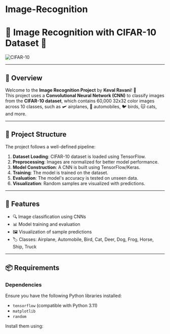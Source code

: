 # Image-Recognition

# 🌟 Image Recognition with CIFAR-10 Dataset 🌟

![CIFAR-10](https://miro.medium.com/max/1400/1*8uJ2UeY3D9E4Gv9kLq1xUQ.png)

---

## **📜 Overview**
Welcome to the **Image Recognition Project** by **Keval Ravani**! 🚀  
This project uses a **Convolutional Neural Network (CNN)** to classify images from the **CIFAR-10 dataset**, which contains 60,000 32x32 color images across 10 classes, such as 🛩️ airplanes, 🚗 automobiles, 🐦 birds, 🐱 cats, and more.

---

## **📂 Project Structure**
The project follows a well-defined pipeline:
1. **Dataset Loading**: CIFAR-10 dataset is loaded using TensorFlow.
2. **Preprocessing**: Images are normalized for better model performance.
3. **Model Construction**: A CNN is built using TensorFlow/Keras.
4. **Training**: The model is trained on the dataset.
5. **Evaluation**: The model's accuracy is tested on unseen data.
6. **Visualization**: Random samples are visualized with predictions.

---

## **🎯 Features**
- 🔍 Image classification using CNNs
- 📊 Model training and evaluation
- 🖼️ Visualization of sample predictions
- 🏷️ Classes: Airplane, Automobile, Bird, Cat, Deer, Dog, Frog, Horse, Ship, Truck

---

## **📦 Requirements**
### Dependencies
Ensure you have the following Python libraries installed:
- `tensorflow` (compatible with Python 3.11)
- `matplotlib`
- `random`

Install them using:
